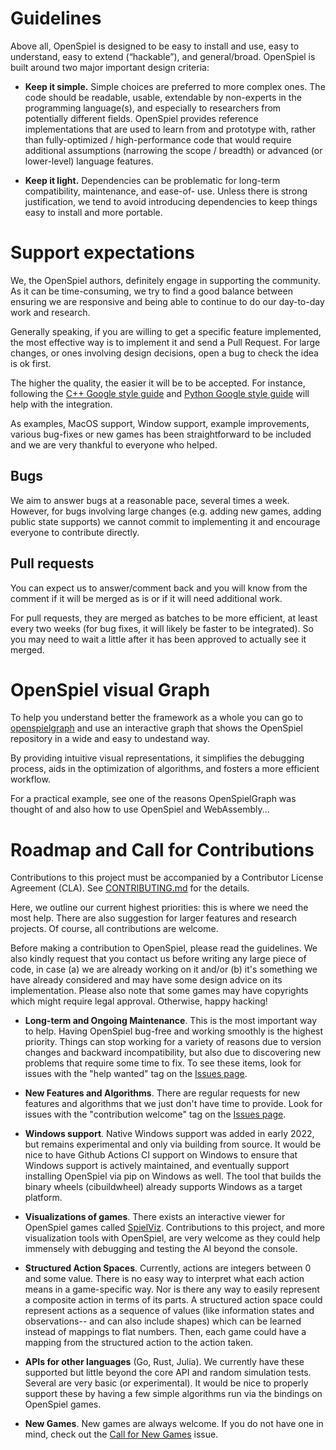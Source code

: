 # Guidelines

Above all, OpenSpiel is designed to be easy to install and use, easy to
understand, easy to extend (“hackable”), and general/broad. OpenSpiel is built
around two major important design criteria:

-   **Keep it simple.** Simple choices are preferred to more complex ones. The
    code should be readable, usable, extendable by non-experts in the
    programming language(s), and especially to researchers from potentially
    different fields. OpenSpiel provides reference implementations that are used
    to learn from and prototype with, rather than fully-optimized /
    high-performance code that would require additional assumptions (narrowing
    the scope / breadth) or advanced (or lower-level) language features.

-   **Keep it light.** Dependencies can be problematic for long-term
    compatibility, maintenance, and ease-of- use. Unless there is strong
    justification, we tend to avoid introducing dependencies to keep things easy
    to install and more portable.

# Support expectations

We, the OpenSpiel authors, definitely engage in supporting the community. As it
can be time-consuming, we try to find a good balance between ensuring we are
responsive and being able to continue to do our day-to-day work and research.

Generally speaking, if you are willing to get a specific feature implemented,
the most effective way is to implement it and send a Pull Request. For large
changes, or ones involving design decisions, open a bug to check the idea is ok
first.

The higher the quality, the easier it will be to be accepted. For instance,
following the
[C++ Google style guide](https://google.github.io/styleguide/cppguide.html) and
[Python Google style guide](http://google.github.io/styleguide/pyguide.html)
will help with the integration.

As examples, MacOS support, Window support, example improvements, various
bug-fixes or new games has been straightforward to be included and we are very
thankful to everyone who helped.

## Bugs

We aim to answer bugs at a reasonable pace, several times a week. However, for
bugs involving large changes (e.g. adding new games, adding public state
supports) we cannot commit to implementing it and encourage everyone to
contribute directly.

## Pull requests

You can expect us to answer/comment back and you will know from the comment if
it will be merged as is or if it will need additional work.

For pull requests, they are merged as batches to be more efficient, at least
every two weeks (for bug fixes, it will likely be faster to be integrated). So
you may need to wait a little after it has been approved to actually see it
merged.

# OpenSpiel visual Graph

To help you understand better the framework as a whole you can go to
[openspielgraph](https://openspielgraph.netlify.app) and use an interactive
graph that shows the OpenSpiel repository in a wide and easy to undestand way.

By providing intuitive visual representations, it simplifies the debugging
process, aids in the optimization of algorithms, and fosters a more efficient
workflow.

For a practical example, see one of the reasons OpenSpielGraph was thought of
and also how to use OpenSpiel and WebAssembly...

# Roadmap and Call for Contributions

Contributions to this project must be accompanied by a Contributor License
Agreement (CLA). See
[CONTRIBUTING.md](https://github.com/deepmind/open_spiel/blob/master/CONTRIBUTING.md)
for the details.

Here, we outline our current highest priorities: this is where we need the most
help. There are also suggestion for larger features and research projects. Of course,
all contributions are welcome. 

Before making a contribution to OpenSpiel, please read the guidelines. We also
kindly request that you contact us before writing any large piece of code, in
case (a) we are already working on it and/or (b) it's something we have already
considered and may have some design advice on its implementation. Please also
note that some games may have copyrights which might require legal approval.
Otherwise, happy hacking!

-   **Long-term and Ongoing Maintenance**. This is the most important way to help.
    Having OpenSpiel bug-free and working smoothly is the highest priority. Things
    can stop working for a variety of reasons due to version changes and backward
    incompatibility, but also due to discovering new problems that require some time
    to fix. To see these items, look for issues with the "help wanted" tag on the
    [Issues page](https://github.com/google-deepmind/open_spiel/issues).

-   **New Features and Algorithms**. There are regular requests for new features
    and algorithms that we just don't have time to provide. Look for issues with the
    "contribution welcome" tag on the
    [Issues page](https://github.com/google-deepmind/open_spiel/issues).

-   **Windows support**. Native Windows support was added in early 2022, but
    remains experimental and only via building from source. It would be nice to
    have Github Actions CI support on Windows to ensure that Windows support is
    actively maintained, and eventually support installing OpenSpiel via pip on
    Windows as well. The tool that builds the binary wheels (cibuildwheel)
    already supports Windows as a target platform.

-   **Visualizations of games**. There exists an interactive viewer for
    OpenSpiel games called [SpielViz](https://github.com/michalsustr/spielviz).
    Contributions to this project, and more visualization tools with OpenSpiel,
    are very welcome as they could help immensely with debugging and testing
    the AI beyond the console.

-   **Structured Action Spaces**. Currently, actions are integers between 0 and
    some value. There is no easy way to interpret what each action means in a
    game-specific way. Nor is there any way to easily represent a composite
    action in terms of its parts. A structured action space could represent
    actions as a sequence of values (like information states and observations--
    and can also include shapes) which can be learned instead of mappings to
    flat numbers. Then, each game could have a mapping from the structured
    action to the action taken.

-   **APIs for other languages** (Go, Rust, Julia). We currently have these
    supported but little beyond the core API and random simulation tests. Several
    are very basic (or experimental). It would be nice to properly support these
    by having a few simple algorithms run via the bindings on OpenSpiel games. 

-   **New Games**. New games are always welcome. If you do not have one in mind,
    check out the
    [Call for New Games](https://github.com/google-deepmind/open_spiel/issues/843)
    issue.

